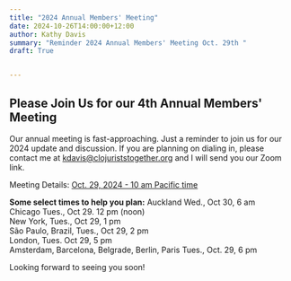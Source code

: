```yaml
---
title: "2024 Annual Members' Meeting"
date: 2024-10-26T14:00:00+12:00
author: Kathy Davis
summary: "Reminder 2024 Annual Members' Meeting Oct. 29th "
draft: True


---
```


## Please Join Us for our 4th Annual Members' Meeting
Our annual meeting is fast-approaching. Just a reminder to join us for our 2024 update and discussion. If you are planning on dialing in, please contact me at kdavis@clojuriststogether.org and I will send you our Zoom link.

Meeting Details: [Oct. 29, 2024 - 10 am Pacific time](https://www.timeanddate.com/worldclock/fixedtime.html?msg=2024++Clojurists+Together+Annual+Member+Meeting&iso=20241029T12&p1=64&ah=1)  

**Some select times to help you plan:** 
Auckland Wed., Oct 30, 6 am  
Chicago Tues., Oct 29. 12 pm (noon)  
New York, Tues., Oct 29, 1 pm  
São Paulo, Brazil, Tues., Oct 29, 2 pm  
London, Tues. Oct 29, 5 pm  
Amsterdam, Barcelona, Belgrade, Berlin, Paris Tues., Oct. 29, 6 pm  

Looking forward to seeing you soon!
